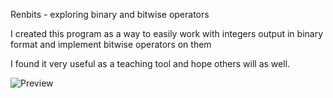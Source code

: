 Renbits - exploring binary and bitwise operators

I created this program as a way to easily work with integers
output in binary format and implement bitwise operators on them

I found it very useful as a teaching tool and hope others will as well.

![Preview](/talloaktrees/renbits/raw/master/renbits_preview.jpg)